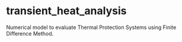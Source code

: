 # transient_heat_analysis
Numerical model to evaluate Thermal Protection Systems using Finite Difference Method.
